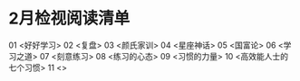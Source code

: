 # 2月检视阅读清单
01 <好好学习>
02 <复盘>
03 <颜氏家训>
04 <星座神话>
05 <国富论>
06 <学习之道>
07 <刻意练习>
08 <练习的心态>
09 <习惯的力量>
10 <高效能人士的七个习惯>
11 <>
